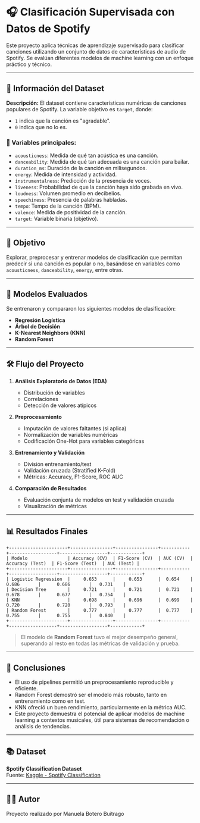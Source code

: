 # 🎧 Clasificación Supervisada con Datos de Spotify

Este proyecto aplica técnicas de aprendizaje supervisado para clasificar canciones utilizando un conjunto de datos de características de audio de Spotify. Se evalúan diferentes modelos de machine learning con un enfoque práctico y técnico.

---
## 📂 Información del Dataset

**Descripción:** El dataset contiene características numéricas de canciones populares de Spotify. La variable objetivo es `target`, donde:
- `1` indica que la canción es "agradable".
- `0` indica que no lo es.

### 🔢 Variables principales:
- `acousticness`: Medida de qué tan acústica es una canción.
- `danceability`: Medida de qué tan adecuada es una canción para bailar.
- `duration_ms`: Duración de la canción en milisegundos.
- `energy`: Medida de intensidad y actividad.
- `instrumentalness`: Predicción de la presencia de voces.
- `liveness`: Probabilidad de que la canción haya sido grabada en vivo.
- `loudness`: Volumen promedio en decibelios.
- `speechiness`: Presencia de palabras habladas.
- `tempo`: Tempo de la canción (BPM).
- `valence`: Medida de positividad de la canción.
- `target`: Variable binaria (objetivo).
---
## 📌 Objetivo

Explorar, preprocesar y entrenar modelos de clasificación que permitan predecir si una canción es popular o no, basándose en variables como `acousticness`, `danceability`, `energy`, entre otras.

---

## 🧠 Modelos Evaluados

Se entrenaron y compararon los siguientes modelos de clasificación:

- **Regresión Logística**
- **Árbol de Decisión**
- **K-Nearest Neighbors (KNN)**
- **Random Forest**

---

## 🛠️ Flujo del Proyecto

1. **Análisis Exploratorio de Datos (EDA)**  
   - Distribución de variables
   - Correlaciones
   - Detección de valores atípicos

2. **Preprocesamiento**  
   - Imputación de valores faltantes (si aplica)  
   - Normalización de variables numéricas  
   - Codificación One-Hot para variables categóricas

3. **Entrenamiento y Validación**  
   - División entrenamiento/test
   - Validación cruzada (Stratified K-Fold)
   - Métricas: Accuracy, F1-Score, ROC AUC

4. **Comparación de Resultados**  
   - Evaluación conjunta de modelos en test y validación cruzada
   - Visualización de métricas

---


## 📊 Resultados Finales

```
+----------------------+----------------+----------------+-----------+------------------+------------------+------------+
| Modelo               | Accuracy (CV)  | F1-Score (CV)  | AUC (CV)  | Accuracy (Test)  | F1-Score (Test)  | AUC (Test) |
+----------------------+----------------+----------------+-----------+------------------+------------------+------------+
| Logistic Regression  |     0.653      |     0.653      |  0.654    |      0.686       |      0.686       |   0.731    |
| Decision Tree        |     0.721      |     0.721      |  0.721    |      0.678       |      0.677       |   0.754    |
| KNN                  |     0.698      |     0.696      |  0.699    |      0.720       |      0.720       |   0.793    |
| Random Forest        |     0.777      |     0.777      |  0.777    |      0.755       |      0.755       |   0.840    |
+----------------------+----------------+----------------+-----------+------------------+------------------+------------+
```
> El modelo de **Random Forest** tuvo el mejor desempeño general, superando al resto en todas las métricas de validación y prueba.

---

## 🧪 Conclusiones

- El uso de pipelines permitió un preprocesamiento reproducible y eficiente.
- Random Forest demostró ser el modelo más robusto, tanto en entrenamiento como en test.
- KNN ofreció un buen rendimiento, particularmente en la métrica AUC.
- Este proyecto demuestra el potencial de aplicar modelos de machine learning a contextos musicales, útil para sistemas de recomendación o análisis de tendencias.

---

## 📚 Dataset

**Spotify Classification Dataset**  
Fuente: [Kaggle - Spotify Classification](https://www.kaggle.com/datasets/geomack/spotifyclassification)

---

## 👩‍💻 Autor

Proyecto realizado por Manuela Botero Buitrago

